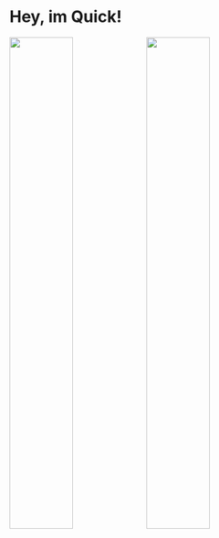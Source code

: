 # Hey, im Quick!

<img align="left" width="47%" src="https://github-readme-stats.vercel.app/api?username=quick-oos&show_icons=true&theme=radical" />
<img align="left" width="47%" src="https://github-readme-stats.vercel.app/api/top-langs/?username=quick-oos&layout=compact" />
